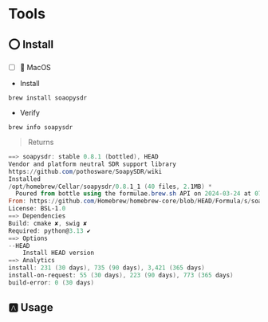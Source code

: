 # Tools

## :o: Install

- [ ] :apple: MacOS

* Install

```
brew install soaopysdr
```

* Verify

```
brew info soapysdr
```
> Returns
```powershell
==> soapysdr: stable 0.8.1 (bottled), HEAD
Vendor and platform neutral SDR support library
https://github.com/pothosware/SoapySDR/wiki
Installed
/opt/homebrew/Cellar/soapysdr/0.8.1_1 (40 files, 2.1MB) *
  Poured from bottle using the formulae.brew.sh API on 2024-03-24 at 07:48:50
From: https://github.com/Homebrew/homebrew-core/blob/HEAD/Formula/s/soapysdr.rb
License: BSL-1.0
==> Dependencies
Build: cmake ✘, swig ✘
Required: python@3.13 ✔
==> Options
--HEAD
	Install HEAD version
==> Analytics
install: 231 (30 days), 735 (90 days), 3,421 (365 days)
install-on-request: 55 (30 days), 223 (90 days), 773 (365 days)
build-error: 0 (30 days)
```

## :a: Usage
